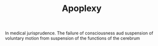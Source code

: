 ---
title: Apoplexy
permalink: "/definitions/apoplexy.html"
body: In medical jurisprudence. The failure of consciousness aud suspension of voluntary
  motion from suspension of the functions of the cerebrum
published_at: '2018-07-07'
layout: post
---